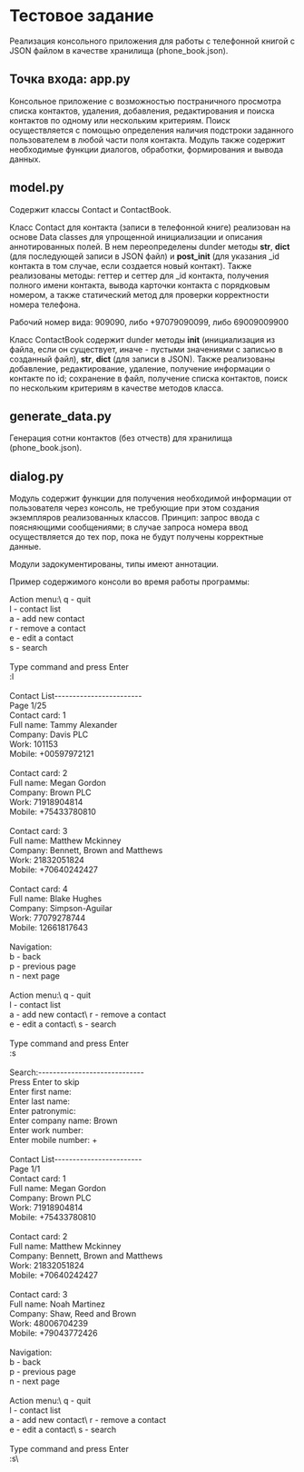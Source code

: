 # Тестовое задание
Реализация консольного приложения для работы с телефонной книгой с JSON файлом в качестве хранилища (phone_book.json).

## Точка входа: app.py
Консольное приложение с возможностью постраничного просмотра списка контактов, удаления, добавления, редактирования и поиска контактов по одному или нескольким критериям. Поиск осуществляется с помощью определения наличия подстроки заданного пользователем в любой части поля контакта. Модуль также содержит необходимые функции диалогов, обработки, формирования и вывода данных.

## model.py
Содержит классы Contact и ContactBook.

Класс Contact для контакта (записи в телефонной книге) реализован на основе Data classes для упрощенной инициализации и описания аннотированных полей. В нем переопределены dunder методы __str__, __dict__ (для последующей записи в JSON файл) и __post_init__ (для указания _id контакта в том случае, если создается новый контакт). 
Также реализованы методы: геттер и сеттер для _id контакта, получения полного имени контакта, вывода карточки контакта с порядковым номером, а также статический метод для проверки корректности номера телефона.

Рабочий номер вида: 909090, либо +97079090099, либо 69009009900

Класс ContactBook содержит dunder методы __init__ (инициализация из файла, если он существует, иначе - пустыми значениями с записью в созданный файл), __str__, __dict__ (для записи в JSON). Также реализованы добавление, редактирование, удаление, получение информации о контакте по id; сохранение в файл, получение списка контактов, поиск по нескольким критериям в качестве методов класса.

## generate_data.py
Генерация сотни контактов (без отчеств) для хранилища (phone_book.json).

## dialog.py
Модуль содержит функции для получения необходимой информации от пользователя через консоль, не требующие при этом создания экземпляров реализованных классов. Принцип: запрос ввода с поясняющими сообщениями; в случае запроса номера ввод осуществляется до тех пор, пока не будут получены корректные данные.

Модули задокументированы, типы имеют аннотации. 

Пример содержимого консоли во время работы программы:

Action menu:\ 
q - quit \
l - contact list \
a - add new contact \
r - remove a contact \
e - edit a contact \
s - search \
\
Type command and press Enter \
:l\
\
Contact List------------------------\
Page 1/25\
Contact card: 1\
Full name: Tammy Alexander \
Company: Davis PLC\
Work: 101153\
Mobile: +00597972121\
\
Contact card: 2\
Full name: Megan Gordon \
Company: Brown PLC\
Work: 71918904814\
Mobile: +75433780810\
\
Contact card: 3\
Full name: Matthew Mckinney \
Company: Bennett, Brown and Matthews\
Work: 21832051824\
Mobile: +70640242427\
\
Contact card: 4\
Full name: Blake Hughes \
Company: Simpson-Aguilar\
Work: 77079278744\
Mobile: 12661817643\
\
Navigation: \
b - back \
p - previous page \
n - next page \
\
Action menu:\ 
q - quit \
l - contact list \
a - add new contact\ 
r - remove a contact \
e - edit a contact\ 
s - search \
\
Type command and press Enter \
:s\
\
Search:-----------------------------\
Press Enter to skip\
Enter first name: \
Enter last name: \
Enter patronymic: \
Enter company name: Brown\
Enter work number: \
Enter mobile number: +\
\
Contact List------------------------\
Page 1/1\
Contact card: 1\
Full name: Megan Gordon \
Company: Brown PLC\
Work: 71918904814\
Mobile: +75433780810\
\
Contact card: 2\
Full name: Matthew Mckinney \
Company: Bennett, Brown and Matthews\
Work: 21832051824\
Mobile: +70640242427\
\
Contact card: 3\
Full name: Noah Martinez \
Company: Shaw, Reed and Brown\
Work: 48006704239\
Mobile: +79043772426\
\
Navigation: \
b - back \
p - previous page \
n - next page \
\
Action menu:\ 
q - quit \
l - contact list \
a - add new contact\ 
r - remove a contact \
e - edit a contact\ 
s - search \
\
Type command and press Enter \
:s\